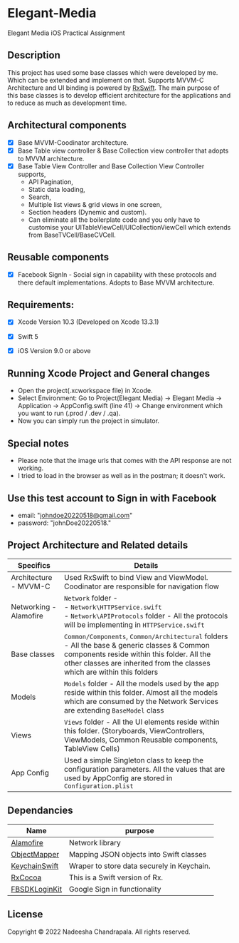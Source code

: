 # Elegant-Media
Elegant Media iOS Practical Assignment

## Description
This project has used some base classes which were developed by me. Which can be extended and implement on that. Supports MVVM-C Architecture and UI binding is powered by [RxSwift](https://github.com/ReactiveX/RxSwift). The main purpose of this base classes is to develop efficient architecture for the applications and to reduce as much as development time.

## Architectural components
- [x] Base MVVM-Coodinator architecture.
- [x] Base Table view controller & Base Collection view controller that adopts to MVVM architecture.
- [x] Base Table View Controller and Base Collection View Controller supports,
  - API Pagination,
  - Static data loading,
  - Search,
  - Multiple list views & grid views in one screen,
  - Section headers (Dynemic and custom).
  - Can eliminate all the boilerplate code and you only have to customise your UITableViewCell/UICollectionViewCell which extends from BaseTVCell/BaseCVCell.

## Reusable components
- [x] Facebook SignIn - Social sign in capability with these protocols and there default implementations. Adopts to Base MVVM architecture.

## Requirements:
- [x] Xcode Version 10.3 (Developed on Xcode 13.3.1)
- [x] Swift 5
- [x] iOS Version 9.0 or above


 ## Running Xcode Project and General changes
 - Open the project(.xcworkspace file) in Xcode.
 - Select Environment: Go to Project(Elegant Media) -> Elegant Media -> Application -> AppConfig.swift (line 41) -> Change environment which you want to run (.prod / .dev / .qa).
 - Now you can simply run the project in simulator.

## Special notes
 - Please note that the image urls that comes with the API response are not working.
 - I tried to load in the browser as well as in the postman; it doesn't work.

## Use this test account to Sign in with Facebook
 - email: "johndoe20220518@gmail.com"
 - password: "johnDoe20220518."
  
## Project Architecture and Related details

Specifics                 | Details
--------------------------|------------------------------------------------------------------------
| Architecture - MVVM-C   | Used RxSwift to bind View and ViewModel. Coodinator are responsible for navigation flow
| Networking - Alamofire  | `Network` folder -<br/>- `Network\HTTPService.swift` <br/>- `Network\APIProtocols` folder - All the protocols will be implementing in `HTTPService.swift` <br/>
| Base classes            | `Common/Components`, `Common/Architectural` folders - All the base & generic classes & Common components reside within this folder. All the other classes are inherited from the classes which are within this folders
| Models                  | `Models` folder - All the models used by the app reside within this folder. Almost all the models which are consumed by the Network Services are extending `BaseModel` class
| Views                   | `Views` folder - All the UI elements reside within this folder. (Storyboards, ViewControllers, ViewModels, Common Reusable components, TableView Cells)
| App Config         	    | Used a simple Singleton class to keep the configuration parameters. All the values that are used by AppConfig are stored in `Configuration.plist`


## Dependancies

Name                          | purpose
--------------------------    | -----------------------------------------------------
[Alamofire](https://github.com/Alamofire/Alamofire) | Network library
[ObjectMapper](https://github.com/tristanhimmelman/ObjectMapper) | Mapping JSON objects into Swift classes
[KeychainSwift](https://github.com/evgenyneu/keychain-swift) | Wraper to store data securely in Keychain.
[RxCocoa](https://github.com/ReactiveX/RxSwift) | This is a Swift version of Rx.
[FBSDKLoginKit](https://developers.facebook.com/docs/facebook-login/ios/) | Google Sign in functionality

## License

Copyright © 2022 Nadeesha Chandrapala. All rights reserved.
